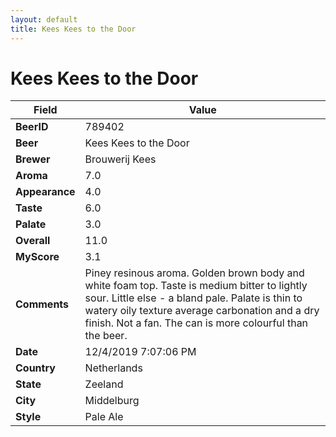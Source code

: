 ```yaml
---
layout: default
title: Kees Kees to the Door
---
```


# Kees Kees to the Door

| Field         | Value     |
|---------------|-----------|
| **BeerID** | 789402 |
| **Beer** | Kees Kees to the Door |
| **Brewer** | Brouwerij Kees |
| **Aroma** | 7.0 |
| **Appearance** | 4.0 |
| **Taste** | 6.0 |
| **Palate** | 3.0 |
| **Overall** | 11.0 |
| **MyScore** | 3.1 |
| **Comments** | Piney resinous aroma. Golden brown body and white foam top. Taste is medium bitter to lightly sour. Little else - a bland pale. Palate is thin to watery oily texture average carbonation and a dry finish. Not a fan. The can is more colourful than the beer.   |
| **Date** | 12/4/2019 7:07:06 PM |
| **Country** | Netherlands |
| **State** | Zeeland |
| **City** | Middelburg |
| **Style** | Pale Ale |
